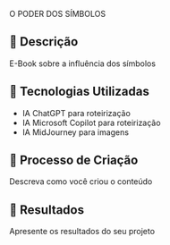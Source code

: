 O PODER DOS SÍMBOLOS

## 📒 Descrição
E-Book sobre a influência dos símbolos

## 🤖 Tecnologias Utilizadas
- IA ChatGPT para roteirização
- IA Microsoft Copilot para roteirização
- IA MidJourney para imagens

## 🧐 Processo de Criação
Descreva como você criou o conteúdo

## 🚀 Resultados
Apresente os resultados do seu projeto


